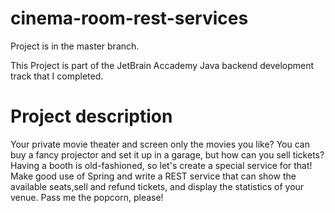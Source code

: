 # cinema-room-rest-services

Project is in the master branch. 

This Project is part of the JetBrain Accademy Java backend development track 
that I completed.

# Project description
  Your private movie theater and screen only the movies you like? You can buy a fancy
projector and set it up in a garage, but how can you sell tickets? Having a booth is 
old-fashioned, so let's create a special service for that! 
Make good use of Spring and write a REST service that can show the available seats,sell
and refund tickets, and display the statistics of your venue. Pass me the popcorn, please!
